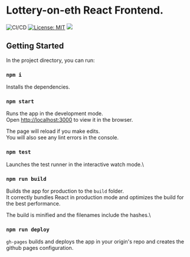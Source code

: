 # Lottery-on-eth React Frontend.
![CI/CD](https://github.com/shambu09/lottery-on-eth-react/workflows/CI/CD/badge.svg)
[![License: MIT](https://img.shields.io/badge/License-MIT-green.svg)](https://opensource.org/licenses/MIT)
<a href="https://github.com/shambu09/lottery-on-eth">
<img src ="https://img.shields.io/badge/Contract-lottery--on--eth-blue">
</a>

## Getting Started
In the project directory, you can run:

### `npm i`
Installs the dependencies.

### `npm start`

Runs the app in the development mode.\
Open [http://localhost:3000](http://localhost:3000) to view it in the browser.

The page will reload if you make edits.\
You will also see any lint errors in the console.

### `npm test`

Launches the test runner in the interactive watch mode.\

### `npm run build`

Builds the app for production to the `build` folder.\
It correctly bundles React in production mode and optimizes the build for the best performance.

The build is minified and the filenames include the hashes.\

### `npm run deploy`

`gh-pages` builds and deploys the app in your origin's repo and creates the github pages configuration.
